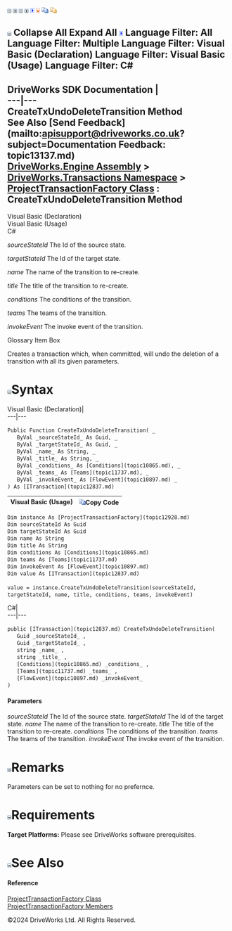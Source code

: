 ![](dotnetimages/collapse.gif) ![](dotnetimages/expand.gif) ![](dotnetimages/collapse.gif) ![](dotnetimages/expand.gif) ![](dotnetimages/drpdown.gif) ![](dotnetimages/drpdown_orange.gif) ![](dotnetimages/copycode.gif) ![](dotnetimages/copycodeHighlight.gif)

![](dotnetimages/collapse.gif) Collapse All Expand All ![](dotnetimages/drpdown.gif) Language Filter: All  Language Filter: Multiple  Language Filter: Visual Basic (Declaration) Language Filter: Visual Basic (Usage) Language Filter: C#  
---  
DriveWorks SDK Documentation  |   
---|---  
CreateTxUndoDeleteTransition Method   
See Also [Send Feedback](mailto:apisupport@driveworks.co.uk?subject=Documentation Feedback: topic13137.md)  
[DriveWorks.Engine Assembly](topic2156.md) > [DriveWorks.Transactions Namespace](topic12835.md) > [ProjectTransactionFactory Class](topic12928.md) : CreateTxUndoDeleteTransition Method  
---  
  
Visual Basic (Declaration)    
Visual Basic (Usage)    
C# 

_sourceStateId_
    The Id of the source state.

_targetStateId_
    The Id of the target state.

_name_
    The name of the transition to re-create.

_title_
    The title of the transition to re-create.

_conditions_
    The conditions of the transition.

_teams_
    The teams of the transition.

_invokeEvent_
    The invoke event of the transition.

Glossary Item Box

Creates a transaction which, when committed, will undo the deletion of a transition with all its given parameters. 

# ![](dotnetimages/collapse.gif)Syntax

Visual Basic (Declaration)|   
---|---  
      
    
    Public Function CreateTxUndoDeleteTransition( _
       ByVal _sourceStateId_ As Guid, _
       ByVal _targetStateId_ As Guid, _
       ByVal _name_ As String, _
       ByVal _title_ As String, _
       ByVal _conditions_ As [Conditions](topic10865.md), _
       ByVal _teams_ As [Teams](topic11737.md), _
       ByVal _invokeEvent_ As [FlowEvent](topic10897.md) _
    ) As [ITransaction](topic12837.md)  
  
Visual Basic (Usage)| ![](dotnetimages/copycode.gif)Copy Code  
---|---  
      
    
    Dim instance As [ProjectTransactionFactory](topic12928.md)
    Dim sourceStateId As Guid
    Dim targetStateId As Guid
    Dim name As String
    Dim title As String
    Dim conditions As [Conditions](topic10865.md)
    Dim teams As [Teams](topic11737.md)
    Dim invokeEvent As [FlowEvent](topic10897.md)
    Dim value As [ITransaction](topic12837.md)
     
    value = instance.CreateTxUndoDeleteTransition(sourceStateId, targetStateId, name, title, conditions, teams, invokeEvent)  
  
C#|   
---|---  
      
    
    public [ITransaction](topic12837.md) CreateTxUndoDeleteTransition( 
       Guid _sourceStateId_ ,
       Guid _targetStateId_ ,
       string _name_ ,
       string _title_ ,
       [Conditions](topic10865.md) _conditions_ ,
       [Teams](topic11737.md) _teams_ ,
       [FlowEvent](topic10897.md) _invokeEvent_
    )  
  
#### Parameters

 _sourceStateId_
    The Id of the source state.
_targetStateId_
    The Id of the target state.
_name_
    The name of the transition to re-create.
_title_
    The title of the transition to re-create.
_conditions_
    The conditions of the transition.
_teams_
    The teams of the transition.
_invokeEvent_
    The invoke event of the transition.

# ![](dotnetimages/collapse.gif)Remarks

Parameters can be set to nothing for no prefernce.

# ![](dotnetimages/collapse.gif)Requirements

**Target Platforms:** Please see DriveWorks software prerequisites.

# ![](dotnetimages/collapse.gif)See Also

#### Reference

[ProjectTransactionFactory Class](topic12928.md)   
[ProjectTransactionFactory Members](topic12929.md)

©2024 DriveWorks Ltd. All Rights Reserved.
